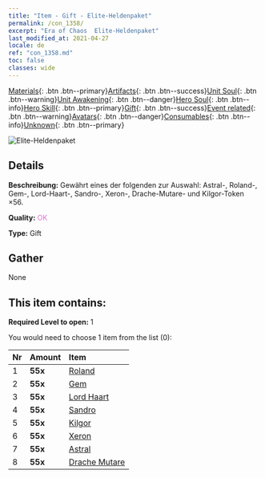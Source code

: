 ```yaml
---
title: "Item - Gift - Elite-Heldenpaket"
permalink: /con_1358/
excerpt: "Era of Chaos  Elite-Heldenpaket"
last_modified_at: 2021-04-27
locale: de
ref: "con_1358.md"
toc: false
classes: wide
---
```

 [Materials](/ItemsDE/){: .btn .btn--primary}[Artifacts](/ItemsDE/Artifacts/){: .btn .btn--success}[Unit Soul](/ItemsDE/UnitSoul/){: .btn .btn--warning}[Unit Awakening](/ItemsDE/UnitAwakening/){: .btn .btn--danger}[Hero Soul](/ItemsDE/HeroSoul/){: .btn .btn--info}[Hero Skill](/ItemsDE/HeroSkill/){: .btn .btn--primary}[Gift](/ItemsDE/Gift/){: .btn .btn--success}[Event related](/ItemsDE/Events/){: .btn .btn--warning}[Avatars](/ItemsDE/Avatars/){: .btn .btn--danger}[Consumables](/ItemsDE/Consumables/){: .btn .btn--info}[Unknown](/ItemsDE/Unknown/){: .btn .btn--primary}

 ![Elite-Heldenpaket](/images/t/i_907065.png)

## Details
 **Beschreibung:** Gewährt eines der folgenden zur Auswahl: Astral-, Roland-, Gem-, Lord-Haart-, Sandro-, Xeron-, Drache-Mutare- und Kilgor-Token ×56.

 **Quality:** <span style="color: #DA70D6">OK</span>

 **Type:** Gift

## Gather

  None

## This item contains:

 **Required Level to open:** 1

 You would need to choose 1 item from the list (0):

  | Nr | Amount |     Item    |
  |:---|:-------|:------------|
  | 1 |  **55x** | [Roland](/ItemsDE/her_362/) |  | 
  | 2 |  **55x** | [Gem](/ItemsDE/her_369/) |  | 
  | 3 |  **55x** | [Lord Haart](/ItemsDE/her_370/) |  | 
  | 4 |  **55x** | [Sandro](/ItemsDE/her_371/) |  | 
  | 5 |  **55x** | [Kilgor](/ItemsDE/her_374/) |  | 
  | 6 |  **55x** | [Xeron](/ItemsDE/her_383/) |  | 
  | 7 |  **55x** | [Astral](/ItemsDE/her_388/) |  | 
  | 8 |  **55x** | [Drache Mutare](/ItemsDE/her_390/) |  | 
